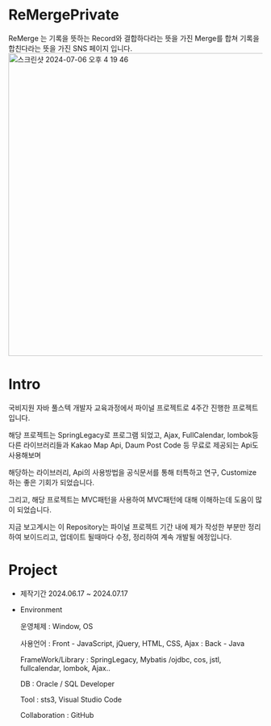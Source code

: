 # ReMergePrivate
ReMerge 는 기록을 뜻하는 Record와 결합하다라는 뜻을 가진 Merge를 합쳐 기록을 합친다라는 뜻을 가진 SNS 페이지 입니다.
<img width="600" alt="스크린샷 2024-07-06 오후 4 19 46" src="https://github.com/user-attachments/assets/66ae1e22-bc5c-4839-ab4e-41cdb29210b0">

# Intro

국비지원 자바 풀스텍 개발자 교육과정에서 파이널 프로젝트로 4주간 진행한 프로젝트입니다.

해당 프로젝트는 SpringLegacy로 프로그램 되었고, Ajax, FullCalendar, lombok등 다른 라이브러리들과 Kakao Map Api, Daum Post Code 등 무료로 제공되는 Api도 사용해보며 

해당하는 라이브러리, Api의 사용방법을 공식문서를 통해 터특하고 연구, Customize하는 좋은 기회가 되었습니다.

그리고, 해당 프로젝트는 MVC패턴을 사용하여 MVC패턴에 대해 이해하는데 도움이 많이 되었습니다.

지금 보고계시는 이 Repository는 파이널 프로젝트 기간 내에 제가 작성한 부분만 정리하여 보이드리고, 업데이트 될때마다 수정, 정리하여 계속 개발될 에정입니다.

# Project
- 제작기간
2024.06.17 ~ 2024.07.17

- Environment

  운영체제	: Window, OS

  사용언어	: Front - JavaScript, jQuery, HTML, CSS, Ajax
          : Back - Java
  
  FrameWork/Library	: SpringLegacy, Mybatis /ojdbc, cos, jstl, fullcalendar, lombok, Ajax.. 

  DB	: Oracle / SQL Developer

  Tool	: sts3, Visual Studio Code  

  Collaboration	: GitHub

